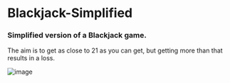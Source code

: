 # Blackjack-Simplified

### Simplified version of a Blackjack game. 

The aim is to get as close to 21 as you can get, but getting more than that results in a loss.

![image](https://user-images.githubusercontent.com/38257325/179401166-c0d81276-1a81-4c53-b4ed-d0ace79ea439.png)
